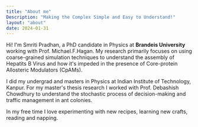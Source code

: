 ```yaml
---
title: "About me"
Description: "Making the Complex Simple and Easy to Understand!"
layout: "about"
date: 2024-01-31
---
```

Hi! I'm Smriti Pradhan, a PhD candidate in Physics at **Brandeis University** working with Prof. Michael.F.Hagan. My research primarily focuses on using coarse-grained simulation techniques to understand the assembly of Hepatits B Virus and how it's impeded in the presence of Core-protein Allosteric Modulators (CpAMs).


I did my undergrad and masters in Physics at Indian Institute of Technology, Kanpur. For my master's thesis research I worked with Prof. Debashish Chowdhury to understand the stochastic process of decision-making and traffic management in ant colonies.

In my free time I love experimenting with new recipes, learning new crafts, reading and napping.
